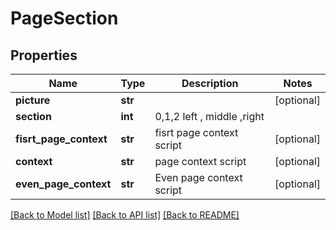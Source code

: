 # PageSection

## Properties
Name | Type | Description | Notes
------------ | ------------- | ------------- | -------------
**picture** | **str** |  | [optional] 
**section** | **int** | 0,1,2  left , middle ,right | 
**fisrt_page_context** | **str** | fisrt page context script | [optional] 
**context** | **str** | page context script              | [optional] 
**even_page_context** | **str** | Even page context script | [optional] 

[[Back to Model list]](../README.md#documentation-for-models) [[Back to API list]](../README.md#documentation-for-api-endpoints) [[Back to README]](../README.md)



